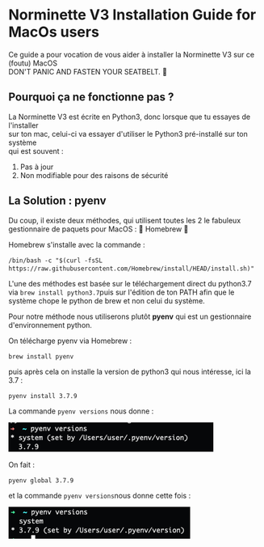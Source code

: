 # Norminette V3 Installation Guide for MacOs users

Ce guide a pour vocation de vous aider à installer la Norminette V3 sur ce (foutu) MacOS\
DON'T PANIC AND FASTEN YOUR SEATBELT. 🛬

## Pourquoi ça ne fonctionne pas ? 

La Norminette V3 est écrite en Python3, donc lorsque que tu essayes de l'installer \
sur ton mac, celui-ci va essayer d'utiliser le Python3 pré-installé sur ton système \
qui est souvent :
1) Pas à jour
2) Non modifiable pour des raisons de sécurité

## La Solution : pyenv
Du coup, il existe deux méthodes, qui utilisent toutes les 2 le fabuleux gestionnaire de paquets pour MacOS : 🍺 Homebrew 🍺

Homebrew s'installe avec la commande :

```
/bin/bash -c "$(curl -fsSL https://raw.githubusercontent.com/Homebrew/install/HEAD/install.sh)"
```

L'une des méthodes est basée sur le téléchargement direct du python3.7 via `brew install python3.7`puis sur l'édition de ton PATH afin que le système chope le python de brew et non celui du système.

Pour notre méthode nous utiliserons plutôt **pyenv** qui est un gestionnaire d'environnement python. 

On télécharge pyenv via Homebrew : 
```
brew install pyenv
```

puis après cela on installe la version de python3 qui nous intéresse, ici la 3.7 :
```
pyenv install 3.7.9
```

La commande `pyenv versions` nous donne : 

![Capture d'écran](./img/Screenshot.png)

On fait :
```
pyenv global 3.7.9
```

et la commande `pyenv versions`nous donne cette fois : 

![Capture d'écran](./img/Screenshot2.png)

